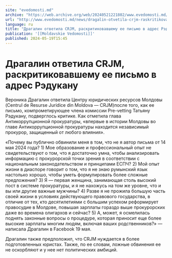 ```yaml
---
site: "evedomosti.md"
archive: "https://web.archive.org/web/20240521221802/www.evedomosti.md/news/dragalin-otvetila-crjm-raskritikovavshemu-ee-pismo-v-adres-r"
url: "http://www.evedomosti.md/news/dragalin-otvetila-crjm-raskritikovavshemu-ee-pismo-v-adres-r"
language: ru
title: "Драгалин ответила CRJM, раскритиковавшему ее письмо в адрес Рэдукану"
publication: '[[Moldavskie Vedomosti]]'
published: 2024-05-19T15:45
---
```


# Драгалин ответила CRJM, раскритиковавшему ее письмо в адрес Рэдукану

Вероника Драгалин ответила Центру юридических ресурсов Молдовы (Centrul de Resurse Juridice din Moldova — CRJM)после того, как ее письмо, компрометирующее члена комиссии Pre-vetting Татьяну Рэдукану, подверглось критике. Как отметила глава Антикоррупционной прокуратуры, «впервые в истории Молдовы во главе Антикоррупционной прокуратуры находится независимый прокурор, защищенный от любого влияния».

«Почему вы публично обвинили меня в том, что не я автор письма от 14 мая 2024 года? 1) Мое образование и профессиональный опыт не свидетельствуют о том, что я достаточно умна, чтобы анализировать информацию с прокурорской точки зрения в соответствии с национальным законодательством и принципами ЕСПЧ? 2) Мой опыт жизни в диаспоре говорит о том, что я не знаю румынский язык настолько хорошо, чтобы уметь формулировать более сложные предложения? 3) Я — первая женщина, занимающая столь высокий пост в системе прокуратуры, и я не нахожусь на том же уровне, что и вы или другие важные мужчины? 4) Разве я не прожила большую часть своей жизни в условиях действующего правового государства, в отличие от тех, кто десятилетиями с большим успехом реформирует правосудие в Молдове, повышая зарплаты гораздо выше прокурорских даже во времена олигархов и сейчас? 5) А, может, я осмелилась поднять законные вопросы о процедуре, которая приносит еще более высокие зарплаты многим людям, включая ваших родственников?» — написала Драгалин в Facebook 19 мая.

Драгалин также предположил, что CRJM нуждается в более подготовленных юристах. Также, по ее словам, ложные обвинения ее не оскорбляют и у нее нет политических амбиций.